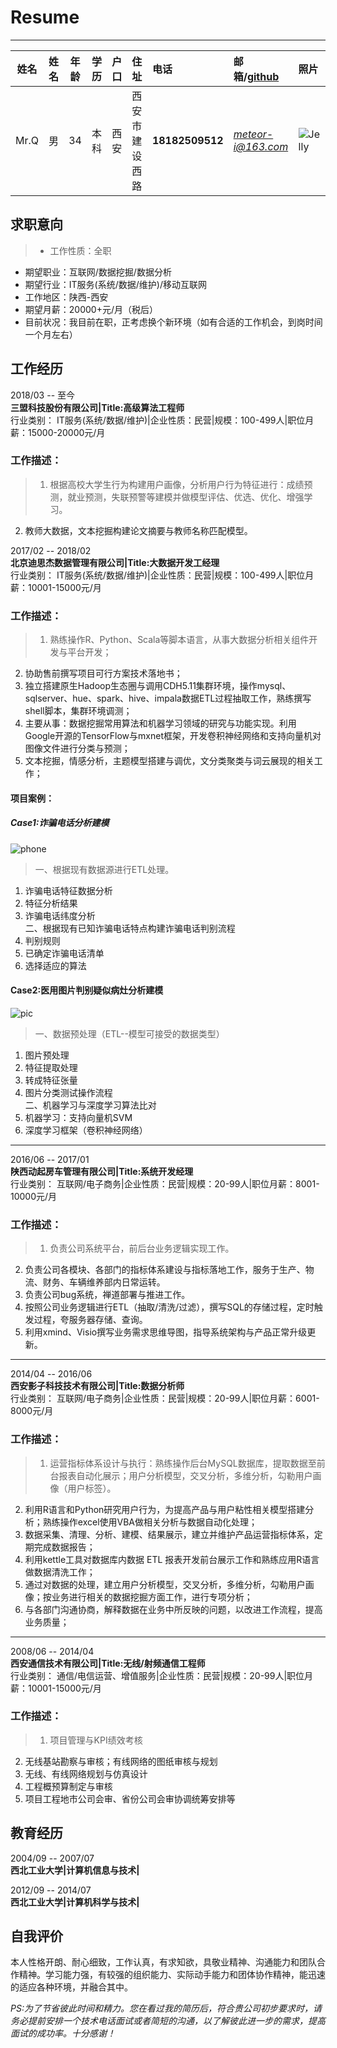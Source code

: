 # Resume
----------
|姓名|姓名|年龄|学历|户口|住址|电话|邮箱/[github](http://github.com/meteorwen/)|照片|   
|:--:|:--:|:---:|:---:|:---:|:--- |:--- |:--- |:-- |
|Mr.Q|男|34|本科|西安|西安市建设西路|**18182509512**|*meteor-i@163.com*|![Jelly](https://i.imgur.com/e34qBTZ.png)|



## 求职意向
> - 工作性质：全职
- 期望职业：互联网/数据挖掘/数据分析
- 期望行业：IT服务(系统/数据/维护)/移动互联网
- 工作地区：陕西-西安
- 期望月薪：20000+元/月（税后）
- 目前状况：我目前在职，正考虑换个新环境（如有合适的工作机会，到岗时间一个月左右）

## 工作经历
 2018/03 -- 至今 <br>
**三盟科技股份有限公司|Title:高级算法工程师** <br>
行业类别： IT服务(系统/数据/维护)|企业性质：民营|规模：100-499人|职位月薪：15000-20000元/月
### 工作描述：<br>
>1. 根据高校大学生行为构建用户画像，分析用户行为特征进行：成绩预测，就业预测，失联预警等建模并做模型评估、优选、优化、增强学习。
2. 教师大数据，文本挖掘构建论文摘要与教师名称匹配模型。


 2017/02 -- 2018/02 <br>
**北京迪思杰数据管理有限公司|Title:大数据开发工经理** <br>
行业类别： IT服务(系统/数据/维护)|企业性质：民营|规模：100-499人|职位月薪：10001-15000元/月

### 工作描述：<br>
>1. 熟练操作R、Python、Scala等脚本语言，从事大数据分析相关组件开发与平台开发； 
2. 协助售前撰写项目可行方案技术落地书；
3. 独立搭建原生Hadoop生态圈与调用CDH5.11集群环境，操作mysql、sqlserver、hue、spark、hive、impala数据ETL过程抽取工作，熟练撰写shell脚本，集群环境调测；
4. 主要从事：数据挖掘常用算法和机器学习领域的研究与功能实现。利用Google开源的TensorFlow与mxnet框架，开发卷积神经网络和支持向量机对图像文件进行分类与预测；
5. 文本挖掘，情感分析，主题模型搭建与调优，文分类聚类与词云展现的相关工作；

#### 项目案例：
##### Case1:诈骗电话分析建模
![phone](https://i.imgur.com/EPRWXvT.png)
>一、根据现有数据源进行ETL处理。<br>
1. 诈骗电话特征数据分析<br>
2. 特征分析结果<br>
3. 诈骗电话纬度分析<br>
二、根据现有已知诈骗电话特点构建诈骗电话判别流程<br>
1. 判别规则<br>
2. 已确定诈骗电话清单<br>
3. 选择适应的算法<br>

#### Case2:医用图片判别疑似病灶分析建模
![pic](https://i.imgur.com/9kLzIQJ.png)
>一、数据预处理（ETL--模型可接受的数据类型）<br>
1. 图片预处理<br>
2. 特征提取处理<br>
3. 转成特征张量<br>
4. 图片分类测试操作流程<br>
二、机器学习与深度学习算法比对<br>
1. 机器学习：支持向量机SVM<br>
2. 深度学习框架（卷积神经网络）<br>

----------
2016/06 -- 2017/01<br>
**陕西动起房车管理有限公司|Title:系统开发经理**<br>
行业类别： 互联网/电子商务|企业性质：民营|规模：20-99人|职位月薪：8001-10000元/月
### 工作描述：
>1. 负责公司系统平台，前后台业务逻辑实现工作。
2. 负责公司各模块、各部门的指标体系建设与指标落地工作，服务于生产、物流、财务、车辆维养部内日常运转。
3. 负责公司bug系统，禅道部署与推进工作。
4. 按照公司业务逻辑进行ETL（抽取/清洗/过滤），撰写SQL的存储过程，定时触发过程，夸服务器存储、查询。
5. 利用xmind、Visio撰写业务需求思维导图，指导系统架构与产品正常升级更新。

----------
2014/04 -- 2016/06<br>
**西安影子科技技术有限公司|Title:数据分析师**<br>
行业类别： 互联网/电子商务|企业性质：民营|规模：20-99人|职位月薪：6001-8000元/月
### 工作描述：
>1. 运营指标体系设计与执行：熟练操作后台MySQL数据库，提取数据至前台报表自动化展示；用户分析模型，交叉分析，多维分析，勾勒用户画像（用户标签）。
2. 利用R语言和Python研究用户行为，为提高产品与用户粘性相关模型搭建分析；熟练操作excel使用VBA做相关分析与数据自动化处理；
3. 数据采集、清理、分析、建模、结果展示，建立并维护产品运营指标体系，定期完成数据报告；
4. 利用kettle工具对数据库内数据 ETL 报表开发前台展示工作和熟练应用R语言做数据清洗工作；
5. 通过对数据的处理，建立用户分析模型，交叉分析，多维分析，勾勒用户画像；按业务进行相关的数据挖掘方面工作，进行专项分析；
6. 与各部门沟通协商，解释数据在业务中所反映的问题，以改进工作流程，提高业务质量；

----------
2008/06 -- 2014/04<br>
**西安通信技术有限公司|Title:无线/射频通信工程师**<br>
行业类别： 通信/电信运营、增值服务|企业性质：民营|规模：20-99人|职位月薪：10001-15000元/月
### 工作描述：
>1. 项目管理与KPI绩效考核
2. 无线基站勘察与审核；有线网络的图纸审核与规划
3. 无线、有线网络规划与仿真设计
4. 工程概预算制定与审核
5. 项目工程地市公司会审、省份公司会审协调统筹安排等

## 教育经历
2004/09 -- 2007/07<br>
**西北工业大学|计算机信息与技术|**

2012/09 -- 2014/07<br>
**西北工业大学|计算机科学与技术|**

## 自我评价
本人性格开朗、耐心细致，工作认真，有求知欲，具敬业精神、沟通能力和团队合作精神。学习能力强，有较强的组织能力、实际动手能力和团体协作精神，能迅速的适应各种环境，并融合其中。

*PS:为了节省彼此时间和精力。您在看过我的简历后，符合贵公司初步要求时，请务必提前安排一个技术电话面试或者简短的沟通，以了解彼此进一步的需求，提高面试的成功率。十分感谢！*